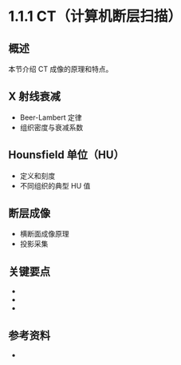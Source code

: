 # 1.1.1 CT（计算机断层扫描）

## 概述

本节介绍 CT 成像的原理和特点。

## X 射线衰减
- Beer-Lambert 定律
- 组织密度与衰减系数

## Hounsfield 单位（HU）
- 定义和刻度
- 不同组织的典型 HU 值

## 断层成像
- 横断面成像原理
- 投影采集

## 关键要点

- 
- 
- 

## 参考资料

- 

